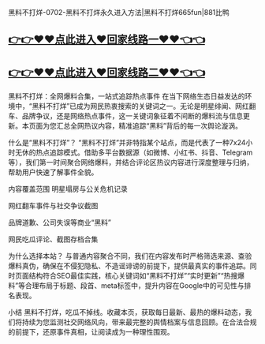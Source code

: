 黑料不打烊-0702-黑料不打烊永久进入方法|黑料不打烊665fun|881比鸭

## [👉👉♥♥点此进入♥回家线路一♥♥👈👈](https://unpkg.com/182-2run/index.html)
## [👉👉♥♥点此进入♥回家线路二♥♥👈👈](https://unpkg.com/182-7run/index.html)
黑料不打烊：全网爆料合集，一站式追踪热点事件
在当下网络生态日益发达的环境中，“黑料不打烊”已成为网民热衷搜索的关键词之一。无论是明星绯闻、网红翻车、品牌争议，还是网络热点事件，这一关键词象征着不间断的爆料流与信息更新。本页面为您汇总全网热议内容，精准追踪“黑料”背后的每一次舆论漩涡。

什么是“黑料不打烊”？
“黑料不打烊”并非特指某个站点，而是代表了一种7x24小时无休的热点追踪模式。借助多平台数据源（如微博、小红书、抖音、Telegram等），我们第一时间聚合网络爆料，并结合评论区热议内容进行深度整理与归纳，帮助用户快速了解事件全貌。

内容覆盖范围
明星塌房与公关危机记录

网红翻车事件与社交争议截图

品牌道歉、公司失误等商业“黑料”

网民吃瓜评论、截图存档合集

为什么选择本站？
与普通内容聚合不同，我们在内容发布时严格筛选来源、查验爆料真伪，确保在不侵犯隐私、不造谣诽谤的前提下，提供最真实的事件追踪。同时页面结构符合SEO最佳实践，核心关键词如“黑料不打烊”“实时更新”“热搜爆料”等合理布局于标题、段首、meta标签中，提升内容在Google中的可见性与排名表现。

小结
黑料不打烊，吃瓜不掉线。收藏本页，获取每日最新、最热的爆料动态，我们将持续为您监测社交网络风向，带来最完整的舆情档案与信息回顾。在合法合规的前提下，还原事件真相，让阅读成为一种理性围观。
